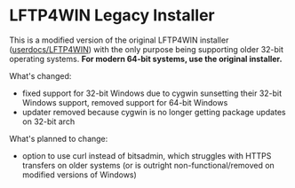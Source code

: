 # LFTP4WIN Legacy Installer

This is a modified version of the original LFTP4WIN installer ([userdocs/LFTP4WIN](https://github.com/userdocs/LFTP4WIN)) with the only purpose being supporting older 32-bit operating systems. **For modern 64-bit systems, use the original installer.**

What's changed:
- fixed support for 32-bit Windows due to cygwin sunsetting their 32-bit Windows support, removed support for 64-bit Windows
- updater removed because cygwin is no longer getting package updates on 32-bit arch

What's planned to change:
- option to use curl instead of bitsadmin, which struggles with HTTPS transfers on older systems (or is outright non-functional/removed on modified versions of Windows)
